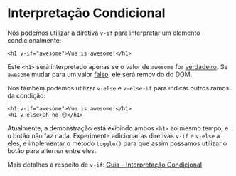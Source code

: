 # Interpretação Condicional

Nós podemos utilizar a diretiva `v-if` para interpretar um elemento condicionalmente:

```vue-html
<h1 v-if="awesome">Vue is awesome!</h1>
```

Este `<h1>` será interpretado apenas se o valor de `awesome` for [verdadeiro](https://developer.mozilla.org/en-US/docs/Glossary/Truthy). Se `awesome` mudar para um valor [falso](https://developer.mozilla.org/en-US/docs/Glossary/Falsy), ele será removido do DOM.

Nós também podemos utilizar `v-else` e `v-else-if` para indicar outros ramos da condição:

```vue-html
<h1 v-if="awesome">Vue is awesome!</h1>
<h1 v-else>Oh no 😢</h1>
```

Atualmente, a demonstração está exibindo ambos `<h1>` ao mesmo tempo, e o botão não faz nada. Experimente adicionar as diretivas `v-if` e `v-else` a eles, e implementar o método `toggle()` para que assim possamos utilizar o botão para alternar entre eles.

Mais detalhes a respeito de `v-if`: <a target="_blank" href="/guide/essentials/conditional.html">Guia - Interpretação Condicional</a>
